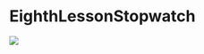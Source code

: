 # EighthLessonStopwatch
<p align="left">
<img src="https://user-images.githubusercontent.com/108148690/211157040-a0a76614-be7e-48c1-be1e-56eadfe65231.jpeg"/>
</p>
